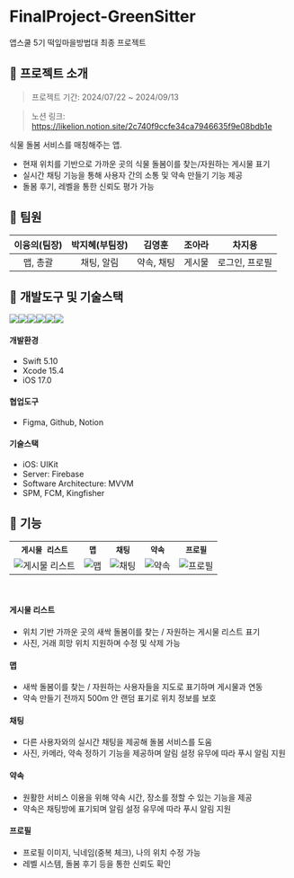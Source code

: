 # FinalProject-GreenSitter
앱스쿨 5기 떡잎마을방법대 최종 프로젝트



## 📌 프로젝트 소개
> 프로젝트 기간: 2024/07/22 ~ 2024/09/13

> 노션 링크: https://likelion.notion.site/2c740f9ccfe34ca7946635f9e08bdb1e

 식물 돌봄 서비스를 매칭해주는 앱.
 - 현재 위치를 기반으로 가까운 곳의 식물 돌봄이를 찾는/자원하는 게시물 표기
 - 실시간 채팅 기능을 통해 사용자 간의 소통 및 약속 만들기 기능 제공
 - 돌봄 후기, 레벨을 통한 신뢰도 평가 가능




## 📌 팀원
| 이융의(팀장) | 박지혜(부팀장) | 김영훈 | 조아라 | 차지용 |
|:--:|:--:|:--:|:--:|:--:|
| 맵, 총괄 | 채팅, 알림 | 약속, 채팅| 게시물 | 로그인, 프로필 |




## 📌 개발도구 및 기술스택
<img src="https://img.shields.io/badge/swift-F05138?style=for-the-badge&logo=swift&logoColor=white"><img src="https://img.shields.io/badge/xcode-147EFB?style=for-the-badge&logo=xcode&logoColor=white"><img src="https://img.shields.io/badge/figma-F24E1E?style=for-the-badge&logo=figma&logoColor=white"><img src="https://img.shields.io/badge/github-181717?style=for-the-badge&logo=github&logoColor=white"><img src="https://img.shields.io/badge/Notion-000000?style=for-the-badge&logo=notion&logoColor=black"><img src="https://img.shields.io/badge/firebase-FFCA28?style=for-the-badge&logo=firebase&logoColor=white">

#### 개발환경
- Swift 5.10
- Xcode 15.4
- iOS 17.0
#### 협업도구 
- Figma, Github, Notion
#### 기술스택
- iOS: UIKit
- Server: Firebase
- Software Architecture: MVVM
- SPM, FCM, Kingfisher



## 📌 기능
<table align="center">
  <tr>
    <th><code>게시물 리스트</code></th>
    <th><code>맵</code></th>
    <th><code>채팅</code></th>
    <th><code>약속</code></th>
    <th><code>프로필</code></th>
  </tr>
  <tr>
    <td><img src="https://github.com/user-attachments/assets/5b0146f6-c781-4319-b836-031d4bc2b4e2" alt="게시물 리스트"></td>
    <td><img src="https://github.com/user-attachments/assets/7cc26cb1-5c22-4370-af8b-354dc03fc2d1" alt="맵"></td>
    <td><img src="https://github.com/user-attachments/assets/fa5be1ab-4dbc-448d-8688-62d214289030" alt="채팅"></td>
    <td><img src="https://github.com/user-attachments/assets/557b5a4f-e24b-4ac4-a371-b237a2802451" alt="약속"></td>
    <td><img src="https://github.com/user-attachments/assets/338758d7-eb6a-46ea-bac2-2f67c9034c41" alt="프로필"></td>
  </tr>
</table>
<br/>

#### 게시물 리스트
- 위치 기반 가까운 곳의 새싹 돌봄이를 찾는 / 자원하는 게시물 리스트 표기
- 사진, 거래 희망 위치 지원하며 수정 및 삭제 가능

#### 맵
- 새싹 돌봄이를 찾는 / 자원하는 사용자들을 지도로 표기하며 게시물과 연동
- 약속 만들기 전까지 500m 안 랜덤 표기로 위치 정보를 보호

#### 채팅
- 다른 사용자와의 실시간 채팅을 제공해 돌봄 서비스를 도움
- 사진, 카메라, 약속 정하기 기능을 제공하며 알림 설정 유무에 따라 푸시 알림 지원

#### 약속
- 원활한 서비스 이용을 위해 약속 시간, 장소를 정할 수 있는 기능을 제공
- 약속은 채팅방에 표기되며 알림 설정 유무에 따라 푸시 알림 지원

#### 프로필
- 프로필 이미지, 닉네임(중복 체크), 나의 위치 수정 가능
- 레벨 시스템, 돌봄 후기 등을 통한 신뢰도 확인
